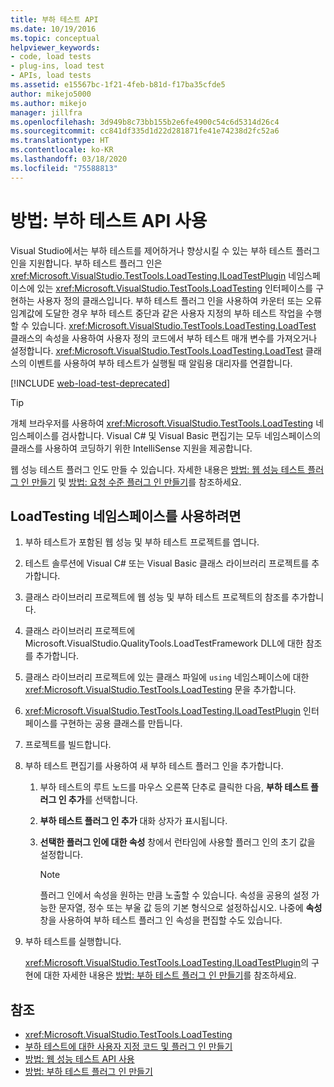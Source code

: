 ```yaml
---
title: 부하 테스트 API
ms.date: 10/19/2016
ms.topic: conceptual
helpviewer_keywords:
- code, load tests
- plug-ins, load test
- APIs, load tests
ms.assetid: e15567bc-1f21-4feb-b81d-f17ba35cfde5
author: mikejo5000
ms.author: mikejo
manager: jillfra
ms.openlocfilehash: 3d949b8c73bb155b2e6fe4900c54c6d5314d26c4
ms.sourcegitcommit: cc841df335d1d22d281871fe41e74238d2fc52a6
ms.translationtype: HT
ms.contentlocale: ko-KR
ms.lasthandoff: 03/18/2020
ms.locfileid: "75588813"
---
```

# <a name="how-to-use-the-load-test-api"></a>방법: 부하 테스트 API 사용

Visual Studio에서는 부하 테스트를 제어하거나 향상시킬 수 있는 부하 테스트 플러그 인을 지원합니다. 부하 테스트 플러그 인은 <xref:Microsoft.VisualStudio.TestTools.LoadTesting.ILoadTestPlugin> 네임스페이스에 있는 <xref:Microsoft.VisualStudio.TestTools.LoadTesting> 인터페이스를 구현하는 사용자 정의 클래스입니다. 부하 테스트 플러그 인을 사용하여 카운터 또는 오류 임계값에 도달한 경우 부하 테스트 중단과 같은 사용자 지정의 부하 테스트 작업을 수행할 수 있습니다. <xref:Microsoft.VisualStudio.TestTools.LoadTesting.LoadTest> 클래스의 속성을 사용하여 사용자 정의 코드에서 부하 테스트 매개 변수를 가져오거나 설정합니다. <xref:Microsoft.VisualStudio.TestTools.LoadTesting.LoadTest> 클래스의 이벤트를 사용하여 부하 테스트가 실행될 때 알림용 대리자를 연결합니다.

[!INCLUDE [web-load-test-deprecated](includes/web-load-test-deprecated.md)]

> [!TIP]
> 개체 브라우저를 사용하여 <xref:Microsoft.VisualStudio.TestTools.LoadTesting> 네임스페이스를 검사합니다. Visual C# 및 Visual Basic 편집기는 모두 네임스페이스의 클래스를 사용하여 코딩하기 위한 IntelliSense 지원을 제공합니다.

웹 성능 테스트 플러그 인도 만들 수 있습니다. 자세한 내용은 [방법: 웹 성능 테스트 플러그 인 만들기](../test/how-to-create-a-web-performance-test-plug-in.md) 및 [방법: 요청 수준 플러그 인 만들기](../test/how-to-create-a-request-level-plug-in.md)를 참조하세요.

## <a name="to-use-the-loadtesting-namespace"></a>LoadTesting 네임스페이스를 사용하려면

1. 부하 테스트가 포함된 웹 성능 및 부하 테스트 프로젝트를 엽니다.

2. 테스트 솔루션에 Visual C# 또는 Visual Basic 클래스 라이브러리 프로젝트를 추가합니다.

3. 클래스 라이브러리 프로젝트에 웹 성능 및 부하 테스트 프로젝트의 참조를 추가합니다.

4. 클래스 라이브러리 프로젝트에 Microsoft.VisualStudio.QualityTools.LoadTestFramework DLL에 대한 참조를 추가합니다.

5. 클래스 라이브러리 프로젝트에 있는 클래스 파일에 `using` 네임스페이스에 대한 <xref:Microsoft.VisualStudio.TestTools.LoadTesting> 문을 추가합니다.

6. <xref:Microsoft.VisualStudio.TestTools.LoadTesting.ILoadTestPlugin> 인터페이스를 구현하는 공용 클래스를 만듭니다.

7. 프로젝트를 빌드합니다.

8. 부하 테스트 편집기를 사용하여 새 부하 테스트 플러그 인을 추가합니다.

    1. 부하 테스트의 루트 노드를 마우스 오른쪽 단추로 클릭한 다음, **부하 테스트 플러그 인 추가**를 선택합니다.

    2. **부하 테스트 플러그 인 추가** 대화 상자가 표시됩니다.

    3. **선택한 플러그 인에 대한 속성** 창에서 런타임에 사용할 플러그 인의 초기 값을 설정합니다.

        > [!NOTE]
        > 플러그 인에서 속성을 원하는 만큼 노출할 수 있습니다. 속성을 공용의 설정 가능한 문자열, 정수 또는 부울 값 등의 기본 형식으로 설정하십시오. 나중에 **속성** 창을 사용하여 부하 테스트 플러그 인 속성을 편집할 수도 있습니다.

9. 부하 테스트를 실행합니다.

     <xref:Microsoft.VisualStudio.TestTools.LoadTesting.ILoadTestPlugin>의 구현에 대한 자세한 내용은 [방법: 부하 테스트 플러그 인 만들기](../test/how-to-create-a-load-test-plug-in.md)를 참조하세요.

## <a name="see-also"></a>참조

- <xref:Microsoft.VisualStudio.TestTools.LoadTesting>
- [부하 테스트에 대한 사용자 지정 코드 및 플러그 인 만들기](../test/create-custom-code-and-plug-ins-for-load-tests.md)
- [방법: 웹 성능 테스트 API 사용](../test/how-to-use-the-web-performance-test-api.md)
- [방법: 부하 테스트 플러그 인 만들기](../test/how-to-create-a-load-test-plug-in.md)
